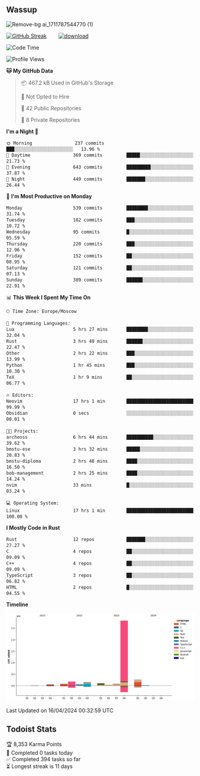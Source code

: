 ## Wassup

![Remove-bg ai_1711787544770 (1)](https://github.com/archeoss/archeoss/assets/68448737/e31def6e-524e-4c2b-930d-f672afbf4b77)

<!--
-->

[![GitHub Streak](http://github-readme-streak-stats.herokuapp.com?user=archeoss&theme=shades-of-purple&hide_border=true&date_format=j%20M%5B%20Y%5D)](https://git.io/streak-stats)&nbsp;&nbsp;&nbsp;&nbsp;&nbsp;&nbsp;&nbsp;&nbsp;[![download](https://user-images.githubusercontent.com/68448737/147796309-d8b65b1d-4dde-40d9-b03a-2b42aaa6cd43.jpeg)
](http://bmstu.ru/)

<!--START_SECTION:waka-->
![Code Time](http://img.shields.io/badge/Code%20Time-2%2C615%20hrs-blue)

![Profile Views](http://img.shields.io/badge/Profile%20Views-18-blue)

**🐱 My GitHub Data** 

> 📦 467.2 kB Used in GitHub's Storage 
 > 
> 🚫 Not Opted to Hire
 > 
> 📜 42 Public Repositories 
 > 
> 🔑 8 Private Repositories 
 > 
**I'm a Night 🦉** 

```text
🌞 Morning                237 commits         ███░░░░░░░░░░░░░░░░░░░░░░   13.96 % 
🌆 Daytime                369 commits         █████░░░░░░░░░░░░░░░░░░░░   21.73 % 
🌃 Evening                643 commits         █████████░░░░░░░░░░░░░░░░   37.87 % 
🌙 Night                  449 commits         ███████░░░░░░░░░░░░░░░░░░   26.44 % 
```
📅 **I'm Most Productive on Monday** 

```text
Monday                   539 commits         ████████░░░░░░░░░░░░░░░░░   31.74 % 
Tuesday                  182 commits         ███░░░░░░░░░░░░░░░░░░░░░░   10.72 % 
Wednesday                95 commits          █░░░░░░░░░░░░░░░░░░░░░░░░   05.59 % 
Thursday                 220 commits         ███░░░░░░░░░░░░░░░░░░░░░░   12.96 % 
Friday                   152 commits         ██░░░░░░░░░░░░░░░░░░░░░░░   08.95 % 
Saturday                 121 commits         ██░░░░░░░░░░░░░░░░░░░░░░░   07.13 % 
Sunday                   389 commits         ██████░░░░░░░░░░░░░░░░░░░   22.91 % 
```


📊 **This Week I Spent My Time On** 

```text
🕑︎ Time Zone: Europe/Moscow

💬 Programming Languages: 
Lua                      5 hrs 27 mins       ████████░░░░░░░░░░░░░░░░░   32.04 % 
Rust                     3 hrs 49 mins       ██████░░░░░░░░░░░░░░░░░░░   22.47 % 
Other                    2 hrs 22 mins       ███░░░░░░░░░░░░░░░░░░░░░░   13.99 % 
Python                   1 hr 45 mins        ███░░░░░░░░░░░░░░░░░░░░░░   10.30 % 
TeX                      1 hr 9 mins         ██░░░░░░░░░░░░░░░░░░░░░░░   06.77 % 

🔥 Editors: 
Neovim                   17 hrs 1 min        █████████████████████████   99.99 % 
Obsidian                 0 secs              ░░░░░░░░░░░░░░░░░░░░░░░░░   00.01 % 

🐱‍💻 Projects: 
archeoss                 6 hrs 44 mins       ██████████░░░░░░░░░░░░░░░   39.62 % 
bmstu-ese                3 hrs 32 mins       █████░░░░░░░░░░░░░░░░░░░░   20.83 % 
bmstu-diploma            2 hrs 48 mins       ████░░░░░░░░░░░░░░░░░░░░░   16.50 % 
bob-management           2 hrs 25 mins       ████░░░░░░░░░░░░░░░░░░░░░   14.24 % 
nvim                     33 mins             █░░░░░░░░░░░░░░░░░░░░░░░░   03.24 % 

💻 Operating System: 
Linux                    17 hrs 1 min        █████████████████████████   100.00 % 
```

**I Mostly Code in Rust** 

```text
Rust                     12 repos            ███████░░░░░░░░░░░░░░░░░░   27.27 % 
C                        4 repos             ██░░░░░░░░░░░░░░░░░░░░░░░   09.09 % 
C++                      4 repos             ██░░░░░░░░░░░░░░░░░░░░░░░   09.09 % 
TypeScript               3 repos             ██░░░░░░░░░░░░░░░░░░░░░░░   06.82 % 
HTML                     2 repos             █░░░░░░░░░░░░░░░░░░░░░░░░   04.55 % 
```



**Timeline**

![Lines of Code chart](https://raw.githubusercontent.com/archeoss/archeoss/master/assets/bar_graph.png)


 Last Updated on 16/04/2024 00:32:59 UTC
<!--END_SECTION:waka-->

## Todoist Stats

<!-- TODO-IST:START -->
🏆  8,353 Karma Points           
🌸  Completed 0 tasks today           
✅  Completed 394 tasks so far           
⏳  Longest streak is 11 days
<!-- TODO-IST:END -->
